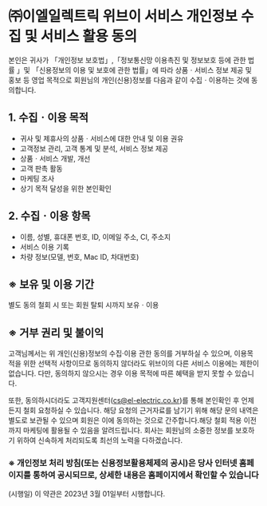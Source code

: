 # ㈜이엘일렉트릭 위브이 서비스 개인정보 수집 및 서비스 활용 동의

본인은 귀사가 「개인정보 보호법」,「정보통신망 이용촉진 및 정보보호 등에 관한 법률 」및 「신용정보의 이용 및 보호에 관한 법률」에 따라 상품ㆍ서비스 정보 제공 및 홍보 등 영업 목적으로 회원님의 개인(신용)정보를 다음과 같이 수집ㆍ이용하는 것에 동의합니다.

## 1. 수집ㆍ이용 목적

* 귀사 및 제휴사의 상품ㆍ서비스에 대한 안내 및 이용 권유
* 고객정보 관리, 고객 통계 및 분석, 서비스 정보 제공
* 상품ㆍ서비스 개발, 개선
* 고객 판촉 활동
* 마케팅 조사
* 상기 목적 달성을 위한 본인확인

## 2. 수집ㆍ이용 항목

* 이름, 성별, 휴대폰 번호, ID, 이메일 주소, CI, 주소지
* 서비스 이용 기록
* 차량 정보(모델, 번호, Mac ID, 차대번호)

## ※ 보유 및 이용 기간

별도 동의 철회 시 또는 회원 탈퇴 시까지 보유ㆍ이용

## ※ 거부 권리 및 불이익

고객님께서는 위 개인(신용)정보의 수집·이용 관한 동의를 거부하실 수 있으며, 이용목적을 위한 선택적 사항이므로 동의하지 않더라도 위브이의 다른 서비스 이용에는 제한이 없습니다. 다만, 동의하지 않으시는 경우 이용 목적에 따른 혜택을 받지 못할 수 있습니다.

또한, 동의하시더라도 고객지원센터(cs@el-electric.co.kr)를 통해 본인확인 후 언제든지 철회 요청하실 수 있습니다. 해당 요청의 근거자료를 남기기 위해 해당 문의 내역은 별도로 보관될 수 있으며 회원은 이에 동의하는 것으로 간주합니다.해당 철회 적용 이전까지 마케팅에 활용될 수 있음을 알려드립니다. 회사는 회원님의 소중한 정보를 보호하기 위하여 신속하게 처리되도록 최선의 노력을 다하겠습니다.

### ※ 개인정보 처리 방침(또는 신용정보활용체제의 공시)은 당사 인터넷 홈페이지를 통하여 공시되므로, 상세한 내용은 홈페이지에서 확인할 수 있습니다

(시행일) 이 약관은 2023년 3월 01일부터 시행합니다.
